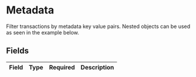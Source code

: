 # Metadata

Filter transactions by metadata key value pairs. Nested objects can be used as seen in the example below.


## Fields

| Field       | Type        | Required    | Description |
| ----------- | ----------- | ----------- | ----------- |
